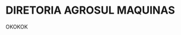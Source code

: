 <!-- TITLE: DIRETORIA -->
<!-- SUBTITLE: SOBRE A DIRETORIA -->

# DIRETORIA AGROSUL MAQUINAS




OKOKOK
